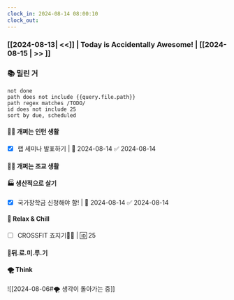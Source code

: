 ```yaml
---
clock_in: 2024-08-14 08:00:10
clock_out:
---
```

### [[2024-08-13| <<]] | **Today is Accidentally Awesome!** | [[2024-08-15 | >> ]]

### 📚 밀린 거
```tasks
not done 
path does not include {{query.file.path}}
path regex matches /TODO/
id does not include 25
sort by due, scheduled
```

#### 🤦‍♂️ 개쩌는 인턴 생활
- [x] 랩 세미나 발표하기 | 📅 2024-08-14 ✅ 2024-08-14

#### 👨‍🏫 개쩌는 조교 생활


#### 🏭 생산적으로 살기
- [x] 국가장학금 신청해야 함! | 📅 2024-08-14 ✅ 2024-08-14

#### 🍻 Relax & Chill 
- [ ] CROSSFIT 죠지기🏋️‍♀️ | 🆔 25


#### 💨뒤.로.미.루.기

#### 🌪 Think

![[2024-08-06#🌪 생각이 돌아가는 중]]
